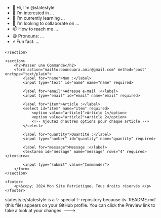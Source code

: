 - 👋 Hi, I’m @statestyle
- 👀 I’m interested in ...
- 🌱 I’m currently learning ...
- 💞️ I’m looking to collaborate on ...
- 📫 How to reach me ...
- 😄 Pronouns: ...
- ⚡ Fun fact: ...

<!---
<!DOCTYPE html>
<html lang="fr">
<head>
    <meta charset="UTF-8">
    <meta name="viewport" content="width=device-width, initial-scale=1.0">
    <title>Mon Site Patriotique</title>
    <style>
        body {
            background-color: black;
            color: white;
            font-family: Arial, sans-serif;
        }

        header {
            text-align: center;
            padding: 20px;
            background-color: red;
        }

        section {
            padding: 20px;
        }

        footer {
            text-align: center;
            padding: 10px;
            background-color: blue;
        }

        img {
            max-width: 100%;
            height: auto;
        }

        article {
            margin-bottom: 20px;
            border: 2px solid white;
            padding: 10px;
        }

        form {
            max-width: 400px;
            margin: 0 auto;
            border: 2px solid white;
            padding: 20px;
        }

        input, select, textarea {
            width: 100%;
            margin-bottom: 10px;
            padding: 8px;
            box-sizing: border-box;
        }

        input[type="submit"] {
            background-color: blue;
            color: white;
            cursor: pointer;
        }
    </style>
</head>
<body>

    <header>
        <h1>Mon Site Patriotique</h1>
    </header>

    <section>
        <p>Bienvenue sur notre site patriotique en l'honneur des États-Unis d'Amérique.</p>
        <img src="lien_vers_drapeau_usa.png" alt="Drapeau des États-Unis">
        <p>Devise : "In God We Trust"</p>
    </section>

    <section>
        <h2>Nos Articles</h2>

        <article>
            <h3>Article 1</h3>
            <p>Description de l'article 1.</p>
            <p>Prix : $XX.XX</p>
        </article>

        <article>
            <h3>Article 2</h3>
            <p>Description de l'article 2.</p>
            <p>Prix : $XX.XX</p>
        </article>

        <!-- Ajoutez d'autres articles de la même manière -->

    </section>

    <section>
        <h2>Passer une Commande</h2>
        <form action="mailto:bounouara.amir@gmail.com" method="post" enctype="text/plain">
            <label for="name">Nom :</label>
            <input type="text" id="name" name="name" required>

            <label for="email">Adresse e-mail :</label>
            <input type="email" id="email" name="email" required>

            <label for="item">Article :</label>
            <select id="item" name="item" required>
                <option value="article1">Article 1</option>
                <option value="article2">Article 2</option>
                <!-- Ajoutez d'autres options pour chaque article -->
            </select>

            <label for="quantity">Quantité :</label>
            <input type="number" id="quantity" name="quantity" required>

            <label for="message">Message :</label>
            <textarea id="message" name="message" rows="4" required></textarea>

            <input type="submit" value="Commander">
        </form>
    </section>

    <footer>
        <p>&copy; 2024 Mon Site Patriotique. Tous droits réservés.</p>
    </footer>

</body>
</html>
statestyle/statestyle is a ✨ special ✨ repository because its `README.md` (this file) appears on your GitHub profile.
You can click the Preview link to take a look at your changes.
--->

